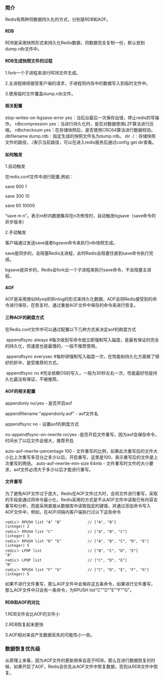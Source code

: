 ### 简介

Redis有两种将数据持久化的方式，分别是RDB和AOF。

#### RDB

RDB是采用快照形式来持久化Redis数据，将数据完全复制一份，默认放到dump.rdb文件中。

#### RDB生成快照文件的过程

1.fork一个子进程来进行RDB文件生成。

2.主进程继续接受客户端的请求，子进程将内存中的数据写入到临时文件中。

3.使用临时文件覆盖dump.rdb文件。

#### 相关配置

stop-writes-on-bgsave-error yes：当后台最后一次保存出错，停止redis的写操作。
rdbcompression yes：当进行持久化时，是否对数据使用LZF算法进行压缩。
rdbchecksum yes：在存储快照后，是否使用CRC64算法进行数据校验。
dbfilename dump.rdb：指定生成的快照文件名为dump.rdb。
dir ./：存储快照文件的路径，./表示当前路径，可以在进入redis服务后通过config get dir查看。

#### 如何触发

1.自动触发

在redis.conf文件中进行配置,例如：

save 900 1

save 300 10

save 60 10000

“save m n”。表示m秒内数据集存在n次修改时，自动触发bgsave（save命令的异步版本）

2.手动触发

客户端通过发送save或者bgsave命令来执行rdb快照生成。

save是同步的，会阻塞Redis主进程，此时Redis会阻塞住直到save命令执行完成。

bgsave是异步的，Redis会fork出一个子进程来执行save命令，不会阻塞主进程。



#### AOF

AOF是采用类似Mysql的Binlog的形式来持久化数据，AOF会将Redis接受到的命令进行保存，在恢复时，通过重放AOF文件中保存的命令来进行恢复。

#### 三种AOF的刷盘方式

在Redis.conf文件中可以通过配置以下几种方式来决定aof的刷盘方式

​	appendfsync always   #每次收到写命令就立即强制写入磁盘，是最有保证的完全的持久化，但速度也是最慢的，一般不推荐使用。

​	appendfsync everysec   #每秒钟强制写入磁盘一次，在性能和持久化方面做了很好的折中，是受推荐的方式。

​	appendfsync no      #完全依赖OS的写入，一般为30秒左右一次，性能最好但是持久化最没有保证，不被推荐。

#### AOF的相关配置

appendonly no/yes  - 是否开启aof

appendfilename "appendonly.aof"  - aof文件名

appendfsync  no - 设置aof的刷盘方式

no-appendfsync-on-rewrite no/yes -是否开启文件重写，因为aof会保存命令，时间长了以后文件会很大，推荐开启

auto-aof-rewrite-percentage 100 - 文件重写的比例，如果此次重写后的文件大小比上次重写多百分之多少以后，开启重写，这里是100，表示重写后的文件是上次重写的两倍。
auto-aof-rewrite-min-size 64mb - 文件重写时文件的大小要求，aof文件必须大于多少以后才能进行重写。

#### 文件重写

为了避免AOF文件过于庞大，Redis在AOF文件过大时，会将文件进行重写，采取的手段是通过将命令最小化，Redis采用的方式是不从AOF文件中读取已有内容去重写和分析，而是采用直接从数据库中读取指定的键值，并通过添加命令写入AOF文件中，例如，在AOF间隔内客户端执行过以下这些命令

```
redis＞ RPUSH list "A" "B"            // ["A", "B"]
(integer) 2
redis＞ RPUSH list "C"                // ["A", "B", "C"]
(integer) 3
redis＞ RPUSH list "D" "E"            // ["A", "B", "C", "D", "E"]
(integer) 5
redis＞ LPOP list                     // ["B", "C", "D", "E"]
"A"
redis＞ LPOP list                     // ["C", "D", "E"]
"B"
redis＞ RPUSH list "F" "G"            // ["C", "D", "E", "F", "G"]
(integer) 5
```

如果不进行文件重写，那么AOF文件中会保存这五条命令，如果进行文件重写，那么AOF文件中只会有一条命令，为RPUSH list"C""D""E""F""G"。

#### RDB和AOF的对比

1.RDB文件会比AOF的文件小

2.RDB恢复起来更快

3.AOF相对来说产生数据丢失的可能性小一些。



### 数据恢复优先级

从原理上来看，因为AOF文件的更新频率会高于RDB，那么在进行数据恢复的时候，如果开启了AOF，Redis会优先从AOF文件中恢复数据，否则从RDB文件中恢复。









